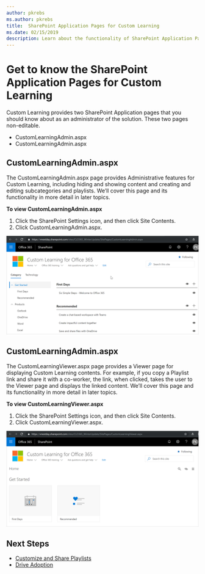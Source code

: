 ```yaml
---
author: pkrebs
ms.author: pkrebs
title:  SharePoint Application Pages for Custom Learning
ms.date: 02/15/2019
description: Learn about the functionality of SharePoint Application Pages in Custom Learning
---
```


# Get to know the SharePoint Application Pages for Custom Learning

Custom Learning provides two SharePoint Application pages that you should know about as an administrator of the solution. These two pages non-editable. 

- CustomLearningAdmin.aspx
- CustomLearningAdmin.aspx

## CustomLearningAdmin.aspx

The CustomLearningAdmin.aspx page provides Administrative features for Custom Learning, including hiding and showing content and creating and editing subcategories and playlists. We’ll cover this page and its functionality in more detail in later topics.

**To view CustomLearningAdmin.aspx**

1. Click the SharePoint Settings icon, and then click Site Contents. 
2. Click CustomLearningAdmin.aspx. 

![cg_adminapppage.png](media/cg_adminapppage.png)

## CustomLearningAdmin.aspx
The CustomLearningViewer.aspx page provides a Viewer page for displaying Custom Learning contents. For example, if you copy a Playlist link and share it with a co-worker, the link, when clicked, takes the user to the Viewer page and displays the linked content. We’ll cover this page and its functionality in more detail in later topics.

**To view CustomLearningViewer.aspx**

1. Click the SharePoint Settings icon, and then click Site Contents. 
2. Click CustomLearningViewer.aspx. 

![cg_viewerapppage.png](media/cg_viewerapppage.png)

## Next Steps

- [Customize and Share Playlists](customplaylist.md)
- [Drive Adoption](driveadoption.md) 